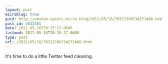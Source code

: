 ```yaml
---
layout: post
microblog: true
guid: http://vmstan-tweets.micro.blog/2011/05/16/70311396734271488.html
post_id: 3042301
date: 2011-05-16T20:15:17-0600
lastmod: 2011-05-16T20:15:17-0600
type: post
url: /2011/05/16/70311396734271488.html
---
```

It's time to do a little Twitter feed cleaning.
